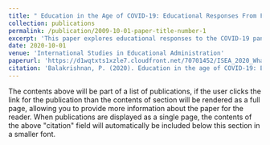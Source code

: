 ```yaml
---
title: " Education in the Age of COVID-19: Educational Responses From Four Southeast Asian Countries"
collection: publications
permalink: /publication/2009-10-01-paper-title-number-1
excerpt: 'This paper explores educational responses to the COVID-19 pandemic in the national education systems of Singapore, Indonesia, Malaysia and Thailand.'
date: 2020-10-01
venue: 'International Studies in Educational Administration'
paperurl: 'https://d1wqtxts1xzle7.cloudfront.net/70701452/ISEA_2020_What_have_we_learned_from_Covid-libre.pdf?1635902071=&response-content-disposition=inline%3B+filename%3DCOVID_19_What_Have_We_Learned_From_Italy.pdf&Expires=1712166581&Signature=degUlHaZVDA91auQlgx0RIWjWNSAdwjx1VNnqDYkYGZS94d5VkPOk8u0SwW6bcv82fO1vcwScauFf2DUNWA1qGnwE5WsoJxafHmoHXB23mjFMZJ7GNfDOrKpVTZMVaS2W5AF1feKgmznN5QnEkjUM6YDRi8KK-TnmSxRlh9qarupH1lshY9ortpTPlzigeQKLQf4rCIqRH79TYEwNrfhW-5fXNZcXeB7iUz1T5KD8wCRO3MW4iA7iFCYB2dcwruY6GJ~krYmH9AMOM15wuMwpkUVeO9N4ODlGaX0ZToW1VcVC43e4iUl6voC0k7EsT9RvGwa-KAqyPfHbO5PKrbiQA__&Key-Pair-Id=APKAJLOHF5GGSLRBV4ZA#page=108'
citation: 'Balakrishnan, P. (2020). Education in the age of COVID-19: Educational responses from four Southeast Asian countries. In ISEA (Vol. 48, No. 3, pp. 102-109).'
---
```


The contents above will be part of a list of publications, if the user clicks the link for the publication than the contents of section will be rendered as a full page, allowing you to provide more information about the paper for the reader. When publications are displayed as a single page, the contents of the above "citation" field will automatically be included below this section in a smaller font.
